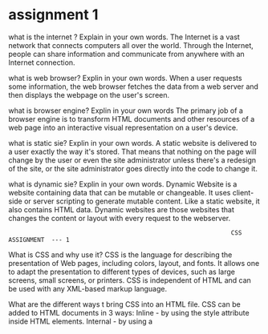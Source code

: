# assignment  1

what is the internet ? Explain in your own words.
The Internet is a vast network that connects computers all over the world. Through the Internet, people can share information and communicate from anywhere with an Internet connection.



what is web  browser? Explin in your own words.
When a user requests some information, the web browser fetches the data from a web server and then displays the webpage on the user's screen.



what is browser engine? Explin in your own words
The primary job of a browser engine is to transform HTML documents and other resources of a web page into an interactive visual representation on a user's device.


what is  static sie? Explin in your own words.
A static website is delivered to a user exactly the way it's stored. That means that nothing on the page will change by the user or even the site administrator unless there's a redesign of the site, or the site administrator goes directly into the code to change it.



what is dynamic sie? Explin in your own words.
Dynamic Website is a website containing data that can be mutable or changeable. It uses client-side or server scripting to generate mutable content. Like a static website, it also contains HTML data. Dynamic websites are those websites that changes the content or layout with every request to the webserver.



                                                                  CSS  ASSIGNMENT  --- 1
 What is CSS and why use it?
 CSS is the language for describing the presentation of Web pages, including colors, layout, and fonts. It allows one to adapt the presentation to different types of devices, such as large screens, small screens, or printers. CSS is independent of HTML and can be used with any XML-based markup language.
 
 What are the different ways t bring CSS into an HTML file.
 CSS can be added to HTML documents in 3 ways:
Inline - by using the style attribute inside HTML elements.
Internal - by using a <style> element in the <head> section.
External - by using a <link> element to link to an external CSS file.



What do you mean by specificity in CSS.
Specificity is an algorithm that calculates the weight that is applied to a given CSS declaration















                                                                CSS  ASSIGNMENT
What is position property in CSS and its type?
The position property specifies the type of positioning method used for an element .
There are five types of position
static, relative, absolute, fixed, or sticky.


How many types of positioning are there in CSS
static , relative , absolute , fixed , and sticky 


What is Z-indx and why to use it?
Z Index ( z-index ) is a CSS property that defines the order of overlapping HTML elements
